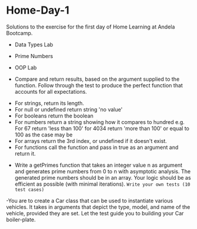 # Home-Day-1

Solutions to the exercise for the first day of Home Learning at Andela Bootcamp.
- Data Types Lab
- Prime Numbers
- OOP Lab


- Compare and return results, based on the argument supplied to the function. Follow through the test to produce the perfect function that accounts for all expectations.
* For strings, return its length.
* For null or undefined return string 'no value'
* For booleans return the boolean
* For numbers return a string showing how it compares to hundred e.g. For 67 return 'less than 100' for 4034 return 'more than 100' or equal to 100 as the case may be
* For arrays return the 3rd index, or undefined if it doesn't exist.
* For functions call the function and pass in true as an argument and return it.


- Write a getPrimes function that takes an integer value n as argument and generates prime numbers from 0 to n with asymptotic analysis. The generated prime numbers should be in an array. Your logic should be as efficient as possible (with minimal iterations).
```Write your own tests (10 test cases)```

-You are to create a Car class that can be used to instantiate various vehicles.
It takes in arguments that depict the type, model, and name of the vehicle, provided they are set.
Let the test guide you to building your Car boiler-plate.